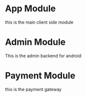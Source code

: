 # App Module
this is the main client side module

# Admin Module
This is the admin backend for android

# Payment Module
this is the payment gateway

